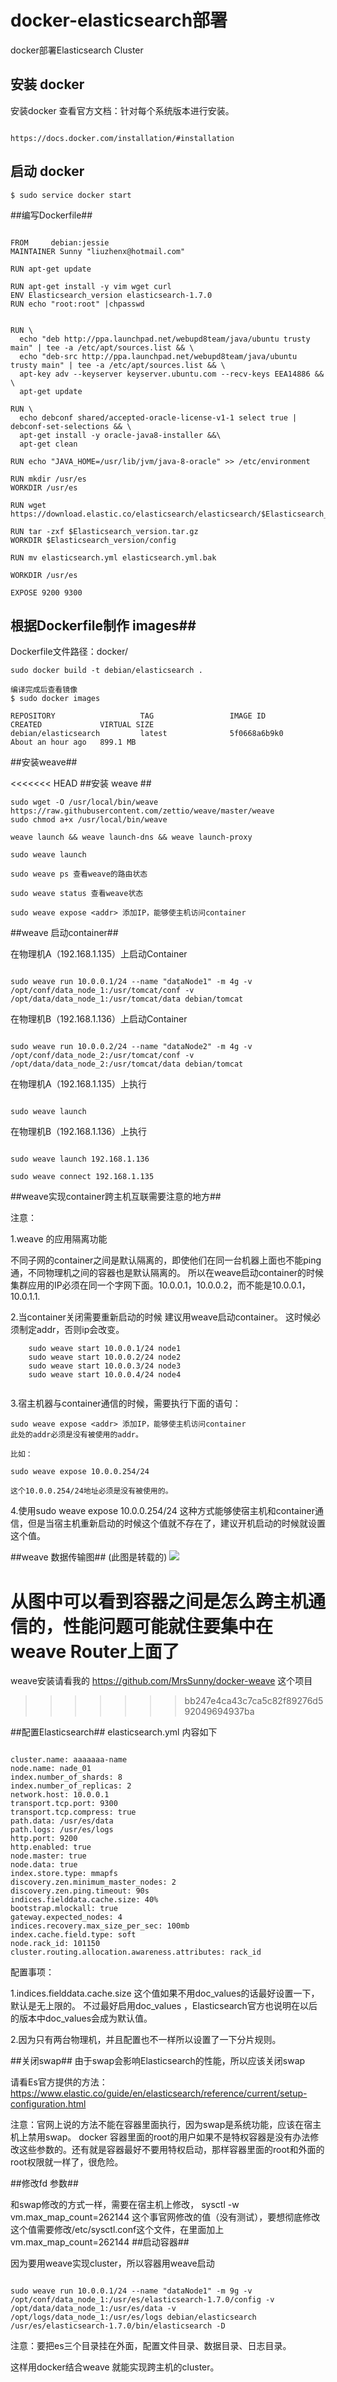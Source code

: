 # docker-elasticsearch部署

docker部署Elasticsearch Cluster


## 安装 docker ##

安装docker 查看官方文档：针对每个系统版本进行安装。

```

https://docs.docker.com/installation/#installation

```
## 启动 docker ##

```
$ sudo service docker start

```

##编写Dockerfile##

```

FROM     debian:jessie
MAINTAINER Sunny "liuzhenx@hotmail.com"

RUN apt-get update

RUN apt-get install -y vim wget curl
ENV Elasticsearch_version elasticsearch-1.7.0
RUN echo "root:root" |chpasswd


RUN \
  echo "deb http://ppa.launchpad.net/webupd8team/java/ubuntu trusty main" | tee -a /etc/apt/sources.list && \
  echo "deb-src http://ppa.launchpad.net/webupd8team/java/ubuntu trusty main" | tee -a /etc/apt/sources.list && \
  apt-key adv --keyserver keyserver.ubuntu.com --recv-keys EEA14886 && \
  apt-get update

RUN \
  echo debconf shared/accepted-oracle-license-v1-1 select true | debconf-set-selections && \
  apt-get install -y oracle-java8-installer &&\
  apt-get clean

RUN echo "JAVA_HOME=/usr/lib/jvm/java-8-oracle" >> /etc/environment

RUN mkdir /usr/es
WORKDIR /usr/es

RUN wget https://download.elastic.co/elasticsearch/elasticsearch/$Elasticsearch_version.tar.gz

RUN tar -zxf $Elasticsearch_version.tar.gz
WORKDIR $Elasticsearch_version/config

RUN mv elasticsearch.yml elasticsearch.yml.bak

WORKDIR /usr/es

EXPOSE 9200 9300

```


## 根据Dockerfile制作 images##

Dockerfile文件路径：docker/

```
sudo docker build -t debian/elasticsearch .

编译完成后查看镜像
$ sudo docker images

REPOSITORY                   TAG                 IMAGE ID            CREATED             VIRTUAL SIZE
debian/elasticsearch         latest              5f0668a6b9k0        About an hour ago   899.1 MB

```

##安装weave##

<<<<<<< HEAD
##安装 weave ##
```
sudo wget -O /usr/local/bin/weave https://raw.githubusercontent.com/zettio/weave/master/weave
sudo chmod a+x /usr/local/bin/weave

weave launch && weave launch-dns && weave launch-proxy

sudo weave launch

sudo weave ps 查看weave的路由状态

sudo weave status 查看weave状态

sudo weave expose <addr> 添加IP，能够使主机访问container

```

##weave 启动container##

在物理机A（192.168.1.135）上启动Container

```

sudo weave run 10.0.0.1/24 --name "dataNode1" -m 4g -v /opt/conf/data_node_1:/usr/tomcat/conf -v /opt/data/data_node_1:/usr/tomcat/data debian/tomcat

```

在物理机B（192.168.1.136）上启动Container

```

sudo weave run 10.0.0.2/24 --name "dataNode2" -m 4g -v /opt/conf/data_node_2:/usr/tomcat/conf -v /opt/data/data_node_2:/usr/tomcat/data debian/tomcat

```

在物理机A（192.168.1.135）上执行

```

sudo weave launch

```

在物理机B（192.168.1.136）上执行

```

sudo weave launch 192.168.1.136

sudo weave connect 192.168.1.135

```




##weave实现container跨主机互联需要注意的地方##

注意：

1.weave 的应用隔离功能

不同子网的container之间是默认隔离的，即使他们在同一台机器上面也不能ping通，不同物理机之间的容器也是默认隔离的。
所以在weave启动container的时候 集群应用的IP必须在同一个字网下面。10.0.0.1，10.0.0.2，而不能是10.0.0.1，10.0.1.1.

2.当container关闭需要重新启动的时候
	建议用weave启动container。
	这时候必须制定addr，否则ip会改变。
	
	
```
	sudo weave start 10.0.0.1/24 node1
	sudo weave start 10.0.0.2/24 node2
	sudo weave start 10.0.0.3/24 node3
	sudo weave start 10.0.0.4/24 node4
	
```
3.宿主机器与container通信的时候，需要执行下面的语句：

```
sudo weave expose <addr> 添加IP，能够使主机访问container
此处的addr必须是没有被使用的addr。

比如：

sudo weave expose 10.0.0.254/24

这个10.0.0.254/24地址必须是没有被使用的。

```

4.使用sudo weave expose 10.0.0.254/24 这种方式能够使宿主机和container通信，但是当宿主机重新启动的时候这个值就不存在了，建议开机启动的时候就设置这个值。

##weave 数据传输图##
(此图是转载的)
![](images/weave.png)

从图中可以看到容器之间是怎么跨主机通信的，性能问题可能就住要集中在weave Router上面了
=======
weave安装请看我的 https://github.com/MrsSunny/docker-weave  这个项目
>>>>>>> bb247e4ca43c7ca5c82f89276d592049694937ba

##配置Elasticsearch##
elasticsearch.yml 内容如下

```

cluster.name: aaaaaaa-name
node.name: nade_01
index.number_of_shards: 8
index.number_of_replicas: 2
network.host: 10.0.0.1
transport.tcp.port: 9300
transport.tcp.compress: true
path.data: /usr/es/data
path.logs: /usr/es/logs
http.port: 9200
http.enabled: true
node.master: true
node.data: true
index.store.type: mmapfs
discovery.zen.minimum_master_nodes: 2
discovery.zen.ping.timeout: 90s
indices.fielddata.cache.size: 40%
bootstrap.mlockall: true
gateway.expected_nodes: 4
indices.recovery.max_size_per_sec: 100mb
index.cache.field.type: soft
node.rack_id: 101150
cluster.routing.allocation.awareness.attributes: rack_id

```

配置事项：

1.indices.fielddata.cache.size 这个值如果不用doc_values的话最好设置一下，默认是无上限的。
不过最好启用doc_values ，Elasticsearch官方也说明在以后的版本中doc_values会成为默认值。

2.因为只有两台物理机，并且配置也不一样所以设置了一下分片规则。

##关闭swap##
由于swap会影响Elasticsearch的性能，所以应该关闭swap

请看Es官方提供的方法：
https://www.elastic.co/guide/en/elasticsearch/reference/current/setup-configuration.html

注意：官网上说的方法不能在容器里面执行，因为swap是系统功能，应该在宿主机上禁用swap。
docker 容器里面的root的用户如果不是特权容器是没有办法修改这些参数的。还有就是容器最好不要用特权启动，那样容器里面的root和外面的root权限就一样了，很危险。

##修改fd 参数##

和swap修改的方式一样，需要在宿主机上修改，
sysctl -w vm.max_map_count=262144
这个事官网修改的值（没有测试），要想彻底修改这个值需要修改/etc/sysctl.conf这个文件，在里面加上vm.max_map_count=262144
##启动容器##

因为要用weave实现cluster，所以容器用weave启动


```

sudo weave run 10.0.0.1/24 --name "dataNode1" -m 9g -v /opt/conf/data_node_1:/usr/es/elasticsearch-1.7.0/config -v /opt/data/data_node_1:/usr/es/data -v /opt/logs/data_node_1:/usr/es/logs debian/elasticsearch /usr/es/elasticsearch-1.7.0/bin/elasticsearch -D

```

注意：要把es三个目录挂在外面，配置文件目录、数据目录、日志目录。

这样用docker结合weave 就能实现跨主机的cluster。
